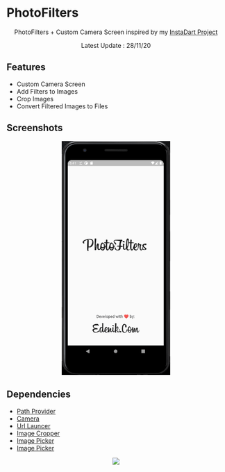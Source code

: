 # PhotoFilters

 <p align="center">
PhotoFilters + Custom Camera Screen inspired by my 
<a href="https://github.com/Edenik/InstaDart-Flutter-Instagram-Clone">
  InstaDart Project
</a> </p>

 <p align="center">
Latest Update : 28/11/20
</p>

## Features
* Custom Camera Screen
* Add Filters to Images
* Crop Images
* Convert Filtered Images to Files



## Screenshots
<p align="center">
<img src="https://github.com/Edenik/Flutter_PhotoFilters/blob/main/media/PhotoFilters.gif?raw=true" alt="PhotoFilters" width="250">
</p>


## Dependencies

* [Path Provider](https://github.com/flutter/plugins/tree/master/packages/path_provider)
* [Camera](https://github.com/flutter/plugins/blob/master/packages/camera)
* [Url Launcer](https://github.com/flutter/plugins/tree/master/packages/url_launcher)
* [Image Cropper](https://github.com/hnvn/flutter_image_cropper)
* [Image Picker](https://github.com/flutter/plugins/tree/master/packages/image_picker)
* [Image Picker](https://github.com/iamSahdeep/liquid_swipe_flutter)


<p align="center">
<img src="https://hits.seeyoufarm.com/api/count/incr/badge.svg?url=https%3A%2F%2Fgithub.com%2FEdenik%2FFlutter_PhotoFilters&count_bg=%23447B99&title_bg=%23555555&icon=dart.svg&icon_color=%23E7E7E7&title=hits&edge_flat=false"/>
</p>